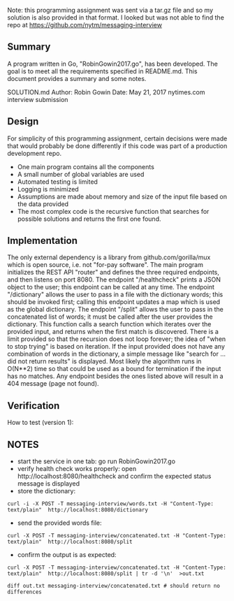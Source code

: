 Note: this programming assignment was sent via a tar.gz file and so my solution is also provided in that format. I looked but was not able to find the repo at https://github.com/nytm/messaging-interview

## Summary

A program written in Go, "RobinGowin2017.go", has been developed.
The goal is to meet all the requirements specified in README.md.
This document provides a summary and some notes.

SOLUTION.md
Author: Robin Gowin
Date: May 21, 2017
nytimes.com interview submission

## Design

For simplicity of this programming assignment, certain decisions were made that would probably be done differently
if this code was part of a production development repo.
- One main program contains all the components
- A small number of global variables are used
- Automated testing is limited
- Logging is minimized
- Assumptions are made about memory and size of the input file based on the data provided
- The most complex code is the recursive function that searches for possible solutions and returns the first one found.

## Implementation

The only external dependency is a library from github.com/gorilla/mux which is open source, i.e. not "for-pay software".
The main program initializes the REST API "router" and defines the three required endpoints, and then listens on port 8080.
The endpoint "/healthcheck" prints a JSON object to the user; this endpoint can be called at any time.
The endpoint "/dictionary" allows the user to pass in a file with the dictionary words; this should be invoked first; 
calling this endpoint updates a map which is used as the global dictionary.
The endpoint "/split" allows the user to pass in the concatenated list of words; it must be called after the user provides the dictionary.
This function calls a search function which iterates over the provided input, and returns when the first match is discovered.
There is a limit provided so that the recursion does not loop forever; the idea of "when to stop trying" is based on iteration.
If the input provided does not have any combination of words in the dictionary, a simple message like "search for ... did not return results" is displayed.
Most likely the algorithm runs in O(N\*\*2) time so that could be used as a bound for termination if the input has no matches.
Any endpoint besides the ones listed above will result in a 404 message (page not found).

## Verification

How to test (version 1):

## NOTES

- start the service in one tab: go run RobinGowin2017.go
- verify health check works properly: open http://localhost:8080/healthcheck and confirm the expected status message is displayed
- store the dictionary:
```
curl -i -X POST -T messaging-interview/words.txt -H "Content-Type: text/plain"  http://localhost:8080/dictionary
```
- send the provided words file:
```
curl -X POST -T messaging-interview/concatenated.txt -H "Content-Type: text/plain"  http://localhost:8080/split
```
- confirm the output is as expected:
```
curl -X POST -T messaging-interview/concatenated.txt -H "Content-Type: text/plain"  http://localhost:8080/split | tr -d '\n'  >out.txt

diff out.txt messaging-interview/concatenated.txt # should return no differences
```

